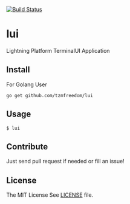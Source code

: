 [![Build Status](https://travis-ci.org/tzmfreedom/lui.svg?branch=master)](https://travis-ci.org/tzmfreedom/lui)

# lui

Lightning Platform TerminalUI Application

## Install

For Golang User
```
go get github.com/tzmfreedom/lui
```

## Usage

```
$ lui
```

## Contribute

Just send pull request if needed or fill an issue!

## License

The MIT License See [LICENSE](https://github.com/tzmfreedom/lui/blob/master/LICENSE) file.
